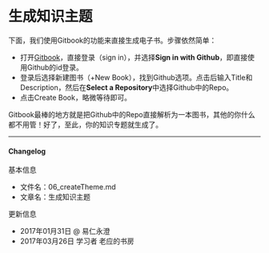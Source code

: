 # 生成知识主题

下面，我们使用Gitbook的功能来直接生成电子书。步骤依然简单：

* 打开[Gitbook](http://www.gitbook.com)，直接登录（sign in），并选择**Sign in with Github**，即直接使用Github的id登录。
* 登录后选择新建图书（+New Book），找到Github选项。点击后输入Title和Description，然后在**Select a Repository**中选择Github中的Repo。
* 点击Create Book，略微等待即可。

Gitbook最棒的地方就是把Github中的Repo直接解析为一本图书，其他的你什么都不用管！好了，至此，你的知识专题就生成了。

* * * * 

#### Changelog

基本信息

* 文件名：06\_createTheme.md
* 文章名：生成知识主题

更新信息

* 2017年01月31日 @ 易仁永澄
* 2017年03月26日 学习者 老应的书房



